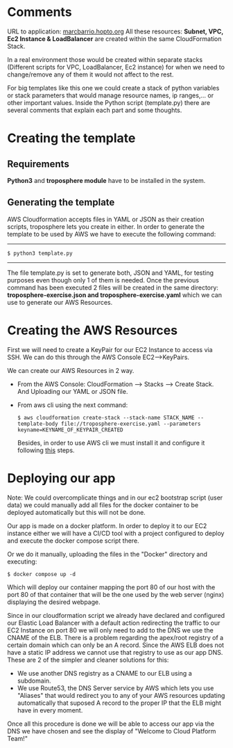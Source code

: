 # Comments
URL to application: [marcbarrio.hopto.org](http://marcbarrio.hopto.org)
All these resources: **Subnet, VPC, Ec2 Instance & LoadBalancer** are created within the same CloudFormation Stack.

In a real environment those would be created within separate stacks (Different scripts for VPC, LoadBalancer, Ec2 instance) for when we need to change/remove any of them it would not affect to the rest.

For big templates like this one we could create a stack of python variables or stack parameters that would manage resource names, ip ranges,... or other important values.
Inside the Python script (template.py) there are several comments that explain each part and some thoughts.

# Creating the template

## Requirements
**Python3** and **troposphere module** have to be installed in the system.


## Generating the template

AWS Cloudformation accepts files in YAML or JSON as their creation scripts, troposphere lets you create in either. 
In order to generate the template to be used by AWS we have to execute the following command:

---

`$ python3 template.py `

---

The file template.py is set to generate both, JSON and YAML, for testing purposes even though only 1 of them is needed. Once the previous command has been executed 2 files will be created in the same directory:
**troposphere-exercise.json and troposphere-exercise.yaml** which we can use to generate our AWS Resources.

# Creating the AWS Resources

First we will need to create a KeyPair for our EC2 Instance to access via SSH. We can do this through the AWS Console EC2-->KeyPairs.

We can create our AWS Resources in 2 way.

- From the AWS Console: CloudFormation --> Stacks --> Create Stack. And Uploading our YAML or JSON file.
- From aws cli using the next command:

    `$ aws cloudformation create-stack --stack-name STACK_NAME --template-body file://troposphere-exercise.yaml --parameters keyname=KEYNAME_OF_KEYPAIR_CREATED`
    
    Besides, in order to use AWS cli we must install it and configure it following [this](https://docs.aws.amazon.com/cli/latest/userguide/getting-started-install.html) steps.

# Deploying our app

Note: We could overcomplicate things and in our ec2 bootstrap script (user data) we could manually add all files for the docker container to be deployed automatically but this will not be done.

Our app is made on a docker platform. In order to deploy it to our EC2 instance either we will have a CI/CD tool with a project configured to deploy and execute the docker compose script there. 

Or we do it manually, uploading the files in the "Docker" directory and executing:

`$ docker compose up -d `

Which will deploy our container mapping the port 80 of our host with the port 80 of that container that will be the one used by the web server (nginx) displaying the desired webpage. 

Since in our cloudformation script we already have declared and configured our Elastic Load Balancer with a default action redirecting the traffic to our EC2 Instance on port 80 we will only need to add to the DNS we use the CNAME of the ELB. 
There is a problem regarding the apex/root registry of a certain domain which can only be an A record. Since the AWS ELB does not have a static IP address we cannot use that registry to use as our app DNS. These are 2 of the simpler and cleaner solutions for this:

- We use another DNS registry as a CNAME to our ELB using a subdomain.
- We use Route53, the DNS Server service by AWS which lets you use "Aliases" that would redirect you to any of your AWS resources updating automatically that suposed A record to the proper IP that the ELB might have in every moment.

Once all this procedure is done we will be able to access our app via the DNS we have chosen and see the display of "Welcome to Cloud Platform Team!"